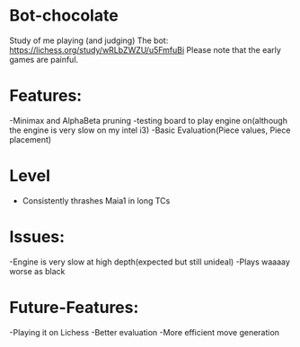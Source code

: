 # Bot-chocolate
 Study of me playing (and judging) The bot: https://lichess.org/study/wRLbZWZU/u5FmfuBi Please note that the early games are painful.

  # Features:
  -Minimax and AlphaBeta pruning
  -testing board to play engine on(although the engine is very slow on my intel i3)
  -Basic Evaluation(Piece values, Piece placement)
  # Level
  - Consistently thrashes Maia1 in long TCs
  # Issues:
  -Engine is very slow at high depth(expected but still unideal)
  -Plays waaaay worse as black

  # Future-Features:
  -Playing it on Lichess
  -Better evaluation
  -More efficient move generation
